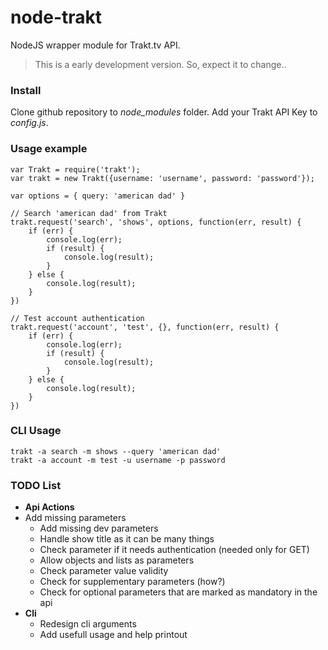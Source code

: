 node-trakt
=====

NodeJS wrapper module for Trakt.tv API.

> This is a early development version. So, expect it to change..

### Install
 Clone github repository to *node_modules* folder.
 Add your Trakt API Key to *config.js*.

### Usage example
	var Trakt = require('trakt');
	var trakt = new Trakt({username: 'username', password: 'password'}); 

	var options = { query: 'american dad' }

	// Search 'american dad' from Trakt
	trakt.request('search', 'shows', options, function(err, result) {
		if (err) {
			console.log(err);
			if (result) {
				console.log(result);
			}
		} else {
			console.log(result);
		}
	})

	// Test account authentication
	trakt.request('account', 'test', {}, function(err, result) {
		if (err) {
			console.log(err);
			if (result) {
				console.log(result);
			}
		} else {
			console.log(result);
		}
	})

### CLI Usage
	trakt -a search -m shows --query 'american dad'
	trakt -a account -m test -u username -p password

### TODO List
 - **Api Actions**
  - Add missing parameters
	- Add missing dev parameters
	- Handle show title as it can be many things
	- Check parameter if it needs authentication (needed only for GET)
	- Allow objects and lists as parameters
	- Check parameter value validity
	- Check for supplementary parameters (how?)
	- Check for optional parameters that are marked as mandatory in the api
 - **Cli**
 	- Redesign cli arguments
 	- Add usefull usage and help printout



